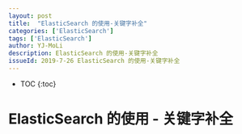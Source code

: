 ```yaml
---
layout: post
title:  "ElasticSearch 的使用-关键字补全"
categories: ['ElasticSearch']
tags: ['ElasticSearch'] 
author: YJ-MoLi
description: ElasticSearch 的使用-关键字补全
issueId: 2019-7-26 ElasticSearch 的使用-关键字补全
---
```

* TOC
{:toc}

# ElasticSearch 的使用 - 关键字补全